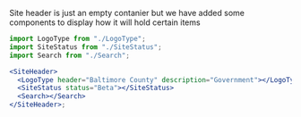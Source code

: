 Site header is just an empty contanier but we have added some components to display how it will hold certain items

```jsx
import LogoType from "./LogoType";
import SiteStatus from "./SiteStatus";
import Search from "./Search";

<SiteHeader>
  <LogoType header="Baltimore County" description="Government"></LogoType>
  <SiteStatus status="Beta"></SiteStatus>
  <Search></Search>
</SiteHeader>;
```
